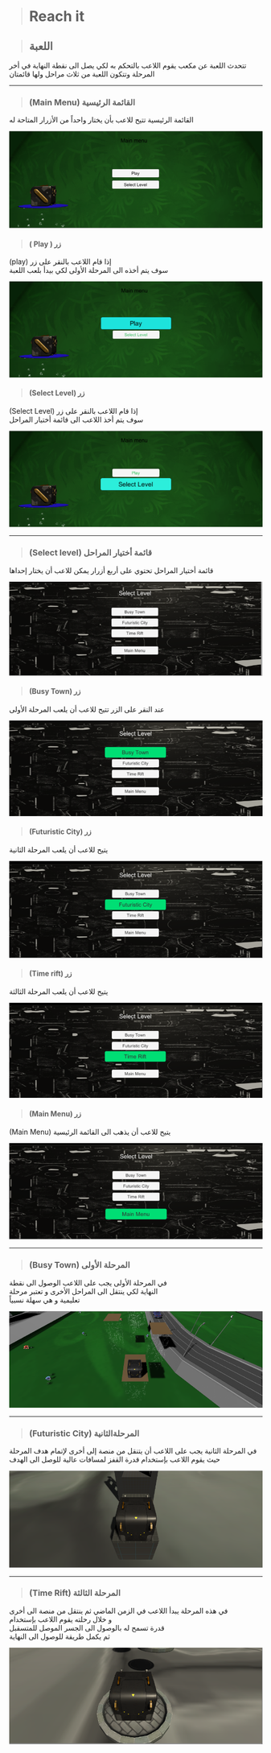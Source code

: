 ># Reach it

>## اللعبة
تتحدث اللعبة عن مكعب يقوم اللاعب بالتحكم به لكي يصل الى نقطة النهاية في أخر المرحلة وتتكون اللعبة من ثلاث مراحل
ولها قائمتان
*** 
>### (Main Menu) القائمة الرئيسية 
القائمة الرئيسية تتيح للاعب بأن يختار واحداً من الأزرار المتاحة له

![alt text](https://github.com/maytham-onaissi/Reach_it/blob/main/in%20game%20screenshots/Main%20Menu.PNG "Main Menu")

>#### ( Play ) زر
(play) إذا قام اللاعب بالنقر على زر\
سوف يتم أخذه الى المرحلة الأولى لكي بيدأ بلعب اللعبة

![alt text](https://github.com/maytham-onaissi/Reach_it/blob/main/in%20game%20screenshots/Main%20Menu%20-%20Play.png "Play")

>#### (Select Level) زر
(Select Level) إذا قام اللاعب بالنقر على زر \
سوف يتم أخذ اللاعب الى قائمة أختيار المراحل 

![alt text](https://github.com/maytham-onaissi/Reach_it/blob/main/in%20game%20screenshots/Main%20Menu%20-%20Select%20Level.png "Select Level Button")

***
>### (Select level) قائمة أختيار المراحل
قائمة أختيار المراحل تحتوي على أربع أزرار يمكن للاعب أن يختار إحداها

![alt text](https://github.com/maytham-onaissi/Reach_it/blob/main/in%20game%20screenshots/Select%20Level.PNG "Select Level")

>#### (Busy Town) زر
عند النقر على الزر تتيح للاعب أن يلعب المرحلة الأولى
 
![alt text](https://github.com/maytham-onaissi/Reach_it/blob/main/in%20game%20screenshots/Select%20Level-Busy%20Town.png "Busy Town Button")
 
>#### (Futuristic City) زر
يتيح للاعب أن يلعب المرحلة الثانية

![alt text](https://github.com/maytham-onaissi/Reach_it/blob/main/in%20game%20screenshots/Select%20Level-Futuristic%20City%20.png "Futuristic City Button")

>#### (Time rift) زر 
يتيح للاعب أن يلعب المرحلة الثالثة

![alt text](https://github.com/maytham-onaissi/Reach_it/blob/main/in%20game%20screenshots/Select%20Level-Time%20Rift%20.png "Time Rift Button")

>#### (Main Menu) زر
(Main Menu) يتيح للاعب أن يذهب الى القائمة الرئيسية

![alt text](https://github.com/maytham-onaissi/Reach_it/blob/main/in%20game%20screenshots/Select%20Level-Main%20Menu.png "Main Menu Button")

***
>### (Busy Town) المرحلة الأولى
في المرحلة الأولى  يجب على اللاعب الوصول الى نقطة\
النهاية لكي ينتقل الى المراحل الأخرى و تعتبر مرحلة\
تعليمية و هي سهلة نسبياً

![alt text](https://github.com/maytham-onaissi/Reach_it/blob/main/in%20game%20screenshots/First%20Level.PNG "Busy Town")

***
>### (Futuristic City) المرحلةالثانية
في المرحلة الثانية يجب على اللاعب أن يتنقل من منصة إلى أخرى لإتمام هدف المرحلة\
حيث يقوم اللاعب بإستخدام قدرة القفز لمسافات عالية للوصل الى الهدف

![alt text](https://github.com/maytham-onaissi/Reach_it/blob/main/in%20game%20screenshots/Second%20Level.PNG "Futuristic City")

***
>### (Time Rift) المرحلة الثالثة
في هذه المرحلة يبدأ اللاعب في الزمن الماضي ثم ينتقل من منصة الى أخرى \
و خلال رحلته يقوم اللاعب بإستخدام\
قدرة تسمح له بالوصول الى الجسر الموصل للمتسقبل \
ثم يكمل طريقة للوصول الى النهاية

![alt text](https://github.com/maytham-onaissi/Reach_it/blob/main/in%20game%20screenshots/Third%20Level.PNG
 "Time Rift")

